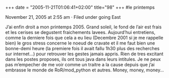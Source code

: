 +++
date = "2005-11-21T01:06:41+02:00"
title="98"
+++
#le printemps

November 21, 2005 at 2:55 am · Filed under going East

J’ai enfin droit a mon printemps 2005. Grand soleil, le fond de l’air est frais et les cerises se degustent fraichements lavees.
Aujourd’hui entretiens, comme la derniere fois que cela a eu lieu (Decembre 2001 si je me rappelle bien) le gros stress concerne le noeud de cravate et il me faut bien une bonne-demi heure (la premiere fois il avait fallu 1h30 plus des recherches sur internet…) pour retrouver les gestes jamais appris.
Rien de tres excitant dans les postes proposes, ils ont tous java dans leurs intitules. Je ne peux pas m’empecher de me voir comme un traitre a la cause depuis que j’ai embrasse le monde de RoR/mod_python et autres. Money, money, money… 

